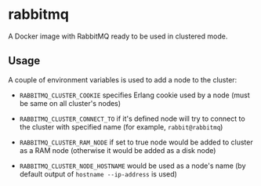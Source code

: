 # rabbitmq

A Docker image with RabbitMQ ready to be used in clustered mode.

## Usage

A couple of environment variables is used to add a node to the cluster:

- `RABBITMQ_CLUSTER_COOKIE` specifies Erlang cookie used by a node (must be
  same on all cluster's nodes)

- `RABBITMQ_CLUSTER_CONNECT_TO` if it's defined node will try to connect to
  the cluster with specified name (for example, `rabbit@rabbitmq`)

- `RABBITMQ_CLUSTER_RAM_NODE` if set to true node would be added to cluster as
  a RAM node (otherwise it would be added as a disk node)

- `RABBITMQ_CLUSTER_NODE_HOSTNAME` would be used as a node's name (by default
  output of `hostname --ip-address` is used)
